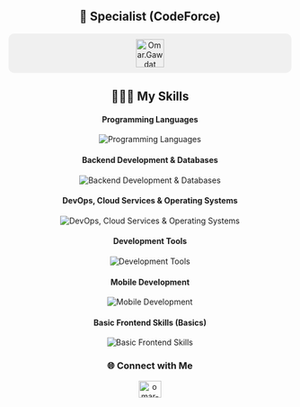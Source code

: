 <h2 align="center">🥇 Specialist (CodeForce)</h2>

<p align="center" style="background-color: #f0f0f0; padding: 10px; border-radius: 10px;">
  <a href="https://codeforces.com/profile/Omar.Gawdat" target="blank">
    <img align="center" src="https://raw.githubusercontent.com/rahuldkjain/github-profile-readme-generator/master/src/images/icons/Social/codeforces.svg" alt="Omar.Gawdat" height="50" width="50" />
  </a>
</p>

<h2 align="center">🧑🏼‍💻 My Skills</h2>

<h4 align="center">Programming Languages</h4>
<p align="center">
  <img src="https://skillicons.dev/icons?i=python,java,cpp,bash,dart" alt="Programming Languages" />
</p>

<h4 align="center">Backend Development & Databases</h4>
<p align="center">
  <img src="https://skillicons.dev/icons?i=django,spring,mysql,postgresql,sqlite" alt="Backend Development & Databases" />
</p>

<h4 align="center">DevOps, Cloud Services & Operating Systems</h4>
<p align="center">
  <img src="https://skillicons.dev/icons?i=aws,heroku,docker,nginx,linux" alt="DevOps, Cloud Services & Operating Systems" />
</p>

<h4 align="center">Development Tools</h4>
<p align="center">
  <img src="https://skillicons.dev/icons?i=git,github,vscode,vim,postman,idea" alt="Development Tools" />
</p>


<h4 align="center">Mobile Development </h4>
<p align="center">
  <img src="https://skillicons.dev/icons?i=flutter,androidstudio" alt="Mobile Development" />
</p>


<h4 align="center">Basic Frontend Skills (Basics)</h4>
<p align="center">
  <img src="https://skillicons.dev/icons?i=html,css,js" alt="Basic Frontend Skills" />
</p>

<h3 align="center">🌐 Connect with Me</h3>
<p align="center">
<a href="https://www.linkedin.com/in/omar-gawdat-2635b51b0" target="blank">
  <img align="center" src="https://raw.githubusercontent.com/rahuldkjain/github-profile-readme-generator/master/src/images/icons/Social/linked-in-alt.svg" alt="omar-gawdat" height="30" width="40" />
</a>
</p>


